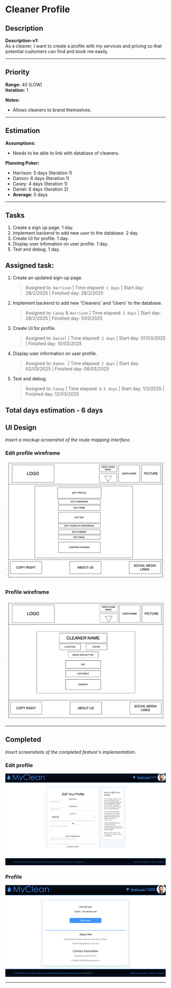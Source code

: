 # Cleaner Profile

## Description
**Description-v1:**  
As a cleaner, I want to create a profile with my services and pricing so that potential customers can find and book me easily. 

---

## Priority
**Range:** 40 (LOW)  
**Iteration:** 1  

**Notes:**  
- Allows cleaners to brand themselves.

---

## Estimation
**Assumptions:**  
- Needs to be able to link with database of cleaners.  

**Planning Poker:**  
- Harrison: 5 days (Iteration 1)  
- Damon: 6 days (Iteration 1)  
- Casey: 4 days (Iteration 1)
- Daniel: 6 days (Iteration 2)
- **Average:** 5 days  

---

## Tasks
1. Create a sign up page. 1 day.
2. Implement backend to add new user to the database. 2 day.
3. Create UI for profile. 1 day. 
4. Display user infomation on user profile. 1 day.
5. Test and debug. 1 day.

## Assigned task:
1. Create an updated sign-up page.
    > Assigned to: `Harrison` | Time elapsed: `1 days` | Start day: 28/2/2025  | Finished day: 28/2/2025
2. Implement backend to add new 'Cleaners' and 'Users' to the database.
    > Assigned to: `Casey` & `Harrison` | Time elapsed: `2 days` | Start day: 28/2/2025 | Finished day: 1/03/2025
3. Create UI for profile.
    > Assigned to: `Daniel` | Time elapsed: `2 days` | Start day: 07/03/2025 | Finished day: 10/03/2025
4. Display user information on user profile.
    > Assigned to: `Damon ` | Time elapsed: `2 days` | Start day: 02/03/2025  | Finished day: 08/03/2025
5. Test and debug.
    > Assigned to: `Casey` | Time elapsed: `0.5 days` | Start day: 1/3/2025  | Finished day: 12/03/2025
   
   
Total days estimation - 6 days
---

## UI Design
*Insert a mockup screenshot of the route mapping interface.*
### Edit profile wireframe
![Burn down chart](/iterations/images/cleaner-update-profile-wireframe.png)

### Profile wireframe
![Burn down chart](/iterations/images/cleaner-profile-wireframe.png)

---

## Completed
*Insert screenshots of the completed feature's implementation.*

### Edit profile
![Burn down chart](/iterations/images/cleaner-update-profile.png)

### Profile 
![Burn down chart](/iterations/images/cleaner-profile.png)

---
